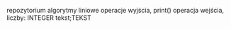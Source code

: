 repozytorium
algorytmy liniowe 
operacje wyjścia, print()
operacja wejścia, 
liczby: INTEGER
tekst;TEKST
